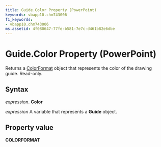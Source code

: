```yaml
---
title: Guide.Color Property (PowerPoint)
keywords: vbapp10.chm743006
f1_keywords:
- vbapp10.chm743006
ms.assetid: 4f080647-77fe-b581-7e7c-d461b82e6dbe
---
```



# Guide.Color Property (PowerPoint)

Returns a [ColorFormat](colorformat-object-powerpoint.md) object that represents the color of the drawing guide. Read-only.


## Syntax

 _expression_. **Color**

 _expression_ A variable that represents a **Guide** object.


## Property value

 **COLORFORMAT**


